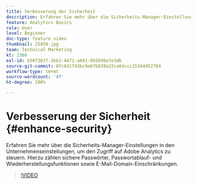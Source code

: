 ```yaml
---
title: Verbesserung der Sicherheit
description: Erfahren Sie mehr über die Sicherheits-Manager-Einstellungen in den Unternehmenseinstellungen, um den Zugriff auf Adobe Analytics zu steuern.
feature: Analytics Basics
role: User
level: Beginner
doc-type: feature video
thumbnail: 25458.jpg
team: Technical Marketing
kt: 2366
exl-id: b50f383f-2eb2-4671-a841-0b5b98a7e3db
source-git-commit: 8fc641743bc9e07b838a22ca64ccc15344d52764
workflow-type: tm+mt
source-wordcount: '47'
ht-degree: 100%

---
```


# Verbesserung der Sicherheit {#enhance-security}

Erfahren Sie mehr über die Sicherheits-Manager-Einstellungen in den Unternehmenseinstellungen, um den Zugriff auf Adobe Analytics zu steuern. Hierzu zählen sichere Passwörter, Passwortablauf- und Wiederherstellungsfunktionen sowie E-Mail-Domain-Einschränkungen.

>[!VIDEO](https://video.tv.adobe.com/v/25458/?quality=12&learn=on)
